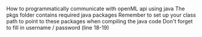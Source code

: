 How to programmatically communicate with openML api using java
The pkgs folder contains required java packages
Remember to set up your class path to point to these packages when compiling the java code
Don't forget to fill in username / password (line 18-19)
